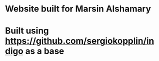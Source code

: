 # Website built for Marsin Alshamary

# Built using https://github.com/sergiokopplin/indigo as a base
